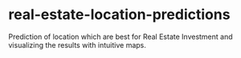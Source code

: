 # real-estate-location-predictions
Prediction of location which are best for Real Estate Investment and visualizing the results with intuitive maps.

